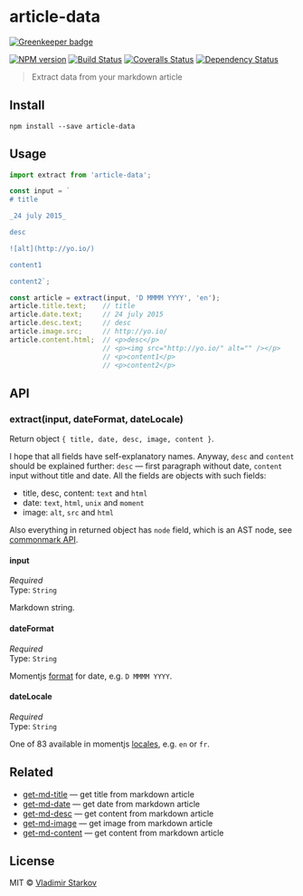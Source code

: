 # article-data

[![Greenkeeper badge](https://badges.greenkeeper.io/iamstarkov/article-data.svg)](https://greenkeeper.io/)

[![NPM version][npm-image]][npm-url]
[![Build Status][travis-image]][travis-url]
[![Coveralls Status][coveralls-image]][coveralls-url]
[![Dependency Status][depstat-image]][depstat-url]

> Extract data from your markdown article

## Install

    npm install --save article-data

## Usage

```js
import extract from 'article-data';

const input = `
# title

_24 july 2015_

desc

![alt](http://yo.io/)

content1

content2`;

const article = extract(input, 'D MMMM YYYY', 'en');
article.title.text;    // title
article.date.text;     // 24 july 2015
article.desc.text;     // desc
article.image.src;     // http://yo.io/
article.content.html;  // <p>desc</p>
                       // <p><img src="http://yo.io/" alt="" /></p>
                       // <p>content1</p>
                       // <p>content2</p>
```

## API

### extract(input, dateFormat, dateLocale)

Return object `{ title, date, desc, image, content }`.

I hope that all fields have self-explanatory names. Anyway, `desc` and `content` should be explained further: `desc` — first paragraph without date, `content` input without title and date.  All the fields are objects with such fields:

* title, desc, content: `text` and `html`
* date: `text`, `html`, `unix` and `moment`
* image: `alt`, `src` and `html`

Also everything in returned object has `node` field, which is an AST node, see [commonmark API][cmapi].

[cmapi]: https://github.com/jgm/commonmark.js#usage

#### input

*Required*  
Type: `String`

Markdown string.

#### dateFormat

*Required*  
Type: `String`

Momentjs [format][format] for date, e.g. `D MMMM YYYY`.

[format]: http://momentjs.com/docs/#/displaying/format/

#### dateLocale

*Required*  
Type: `String`

One of 83 available in momentjs [locales][i18n], e.g. `en` or `fr`.

[i18n]: http://momentjs.com/docs/#/i18n/

## Related

* [get-md-title][get-md-title] — get title from markdown article
* [get-md-date][get-md-date] — get date from markdown article
* [get-md-desc][get-md-desc] — get content from markdown article
* [get-md-image][get-md-image] — get image from markdown article
* [get-md-content][get-md-content] — get content from markdown article

## License

MIT © [Vladimir Starkov](https://iamstarkov.com/)

[npm-url]: https://npmjs.org/package/article-data
[npm-image]: https://img.shields.io/npm/v/article-data.svg?style=flat-square

[travis-url]: https://travis-ci.org/iamstarkov/article-data
[travis-image]: https://img.shields.io/travis/iamstarkov/article-data/master.svg?style=flat-square

[coveralls-url]: https://coveralls.io/r/iamstarkov/article-data
[coveralls-image]: https://img.shields.io/coveralls/iamstarkov/article-data/master.svg?style=flat-square

[depstat-url]: https://david-dm.org/iamstarkov/article-data
[depstat-image]: https://david-dm.org/iamstarkov/article-data.svg?style=flat-square


[get-md-title]: https://github.com/iamstarkov/get-md-title
[get-md-date]: https://github.com/iamstarkov/get-md-date
[get-md-desc]: https://github.com/iamstarkov/get-md-desc
[get-md-image]: https://github.com/iamstarkov/get-md-image
[get-md-content]: https://github.com/iamstarkov/get-md-content
